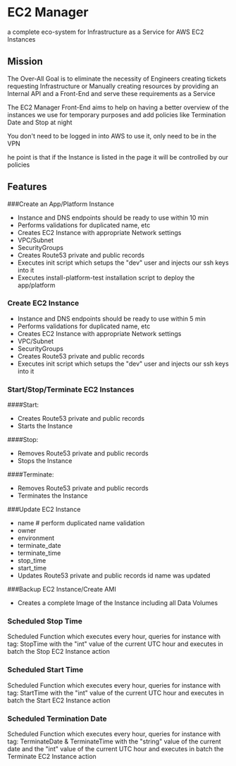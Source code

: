 # EC2 Manager 
a complete eco-system for Infrastructure as a Service for AWS EC2 Instances

## Mission
The Over-All Goal is to eliminate the necessity of Engineers creating tickets requesting Infrastructure or Manually creating resources by providing an Internal API and a Front-End and serve these requirements as a Service

The EC2 Manager Front-End aims to help on having a better overview of the instances we use for temporary purposes and add policies like Termination Date and Stop at night

You don't need to be logged in into AWS to use it, only need to be in the VPN

he point is that if the Instance is listed in the page it will be controlled by our policies


## Features
###Create an App/Platform Instance
- Instance and DNS endpoints should be ready to use within 10 min
- Performs validations for duplicated name, etc
- Creates EC2 Instance with appropriate Network settings
- VPC/Subnet
- SecurityGroups
- Creates Route53 private and public records
- Executes init script which setups the "dev" user and injects our ssh keys into it
- Executes install-platform-test installation script to deploy the app/platform


### Create EC2 Instance
- Instance and DNS endpoints should be ready to use within 5 min
- Performs validations for duplicated name, etc
- Creates EC2 Instance with appropriate Network settings
- VPC/Subnet
- SecurityGroups
- Creates Route53 private and public records
- Executes init script which setups the "dev" user and injects our ssh keys into it


### Start/Stop/Terminate EC2 Instances
####Start:
- Creates Route53 private and public records
- Starts the Instance

####Stop:
- Removes Route53 private and public records
- Stops the Instance

####Terminate:
- Removes Route53 private and public records
- Terminates the Instance


###Update EC2 Instance
- name # perform duplicated name validation
- owner
- environment
- terminate_date
- terminate_time
- stop_time
- start_time
- Updates Route53 private and public records id name was updated

###Backup EC2 Instance/Create AMI 
- Creates a complete Image of the Instance including all Data Volumes

### Scheduled Stop Time
Scheduled Function which executes every hour, queries for instance with tag: StopTime with the "int" value of the current UTC hour and executes in batch the Stop EC2 Instance action


### Scheduled Start Time
Scheduled Function which executes every hour, queries for instance with tag: StartTime with the "int" value of the current UTC hour and executes in batch the Start EC2 Instance action


### Scheduled Termination Date
Scheduled Function which executes every hour, queries for instance with tag: TerminateDate & TerminateTime with the "string" value of the current date and the "int" value of the current UTC hour and executes in batch the Terminate EC2 Instance action
